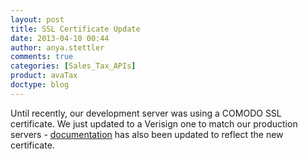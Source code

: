 ```yaml
---
layout: post
title: SSL Certificate Update
date: 2013-04-10 00:44
author: anya.stettler
comments: true
categories: [Sales_Tax_APIs]
product: avaTax
doctype: blog
---
```

Until recently, our development server was using a COMODO SSL certificate. We just updated to a Verisign one to match our production servers - <a href="/avatax/ssl-certificates">documentation</a> has also been updated to reflect the new certificate.

